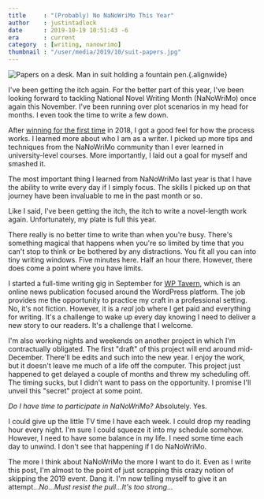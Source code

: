 ```yaml
---
title     : "(Probably) No NaNoWriMo This Year"
author    : justintadlock
date      : 2019-10-19 10:51:43 -6
era       : current
category  : [writing, nanowrimo]
thumbnail : "/user/media/2019/10/suit-papers.jpg"
---
```


![Papers on a desk. Man in suit holding a fountain pen.](http://justintadlock.com/user/media/2019/10/suit-papers.jpg){.alignwide}

I've been getting the itch again.  For the better part of this year, I've been looking forward to tackling National Novel Writing Month (NaNoWriMo) once again this November.  I've been running over plot scenarios in my head for months.  I even took the time to write a few down.

After [winning for the first time](http://justintadlock.com/archives/2018/12/01/nanowrimo-2018-and-beyond) in 2018, I got a good feel for how the process works.  I learned more about who I am as a writer.  I picked up more tips and techniques from the NaNoWriMo community than I ever learned in university-level courses.  More importantly, I laid out a goal for myself and smashed it.

The most important thing I learned from NaNoWriMo last year is that I have the ability to write every day if I simply focus.  The skills I picked up on that journey have been invaluable to me in the past month or so.

Like I said, I've been getting the itch, the itch to write a novel-length work again.  Unfortunately, my plate is full this year.

There really is no better time to write than when you're busy.  There's something magical that happens when you're so limited by time that you can't stop to think or be bothered by any distractions.  You fit all you can into tiny writing windows.  Five minutes here.  Half an hour there.  However, there does come a point where you have limits.

I started a full-time writing gig in September for [WP Tavern](https://wptavern.com), which is an online news publication focused around the WordPress platform.  The job provides me the opportunity to practice my craft in a professional setting.  No, it's not fiction.  However, it is a _real_ job where I get paid and everything for writing.  It's a challenge to wake up every day knowing I need to deliver a new story to our readers.  It's a challenge that I welcome.

I'm also working nights and weekends on another project in which I'm contractually obligated.  The first "draft" of this project will end around mid-December.  There'll be edits and such into the new year.  I enjoy the work, but it doesn't leave me much of a life off the computer.  This project just happened to get delayed a couple of months and threw my scheduling off.  The timing sucks, but I didn't want to pass on the opportunity.  I promise I'll unveil this "secret" project at some point.

_Do I have time to participate in NaNoWriMo?_  Absolutely.  Yes.

I could give up the little TV time I have each week.  I could drop my reading hour every night.  I'm sure I could squeeze it into my schedule somehow.  However, I need to have some balance in my life.  I need some time each day to unwind.  I don't see that happening if I do NaNoWriMo.

The more I think about NaNoWriMo the more I want to do it.  Even as I write this post, I'm almost to the point of just scrapping this crazy notion of skipping the 2019 event.  Dang it.  I'm now telling myself to give it an attempt..._No...Must resist the pull...It's too strong..._
